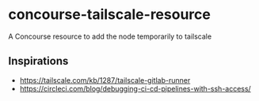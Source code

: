 # concourse-tailscale-resource
A Concourse resource to add the node temporarily to tailscale

## Inspirations
- https://tailscale.com/kb/1287/tailscale-gitlab-runner
- https://circleci.com/blog/debugging-ci-cd-pipelines-with-ssh-access/

